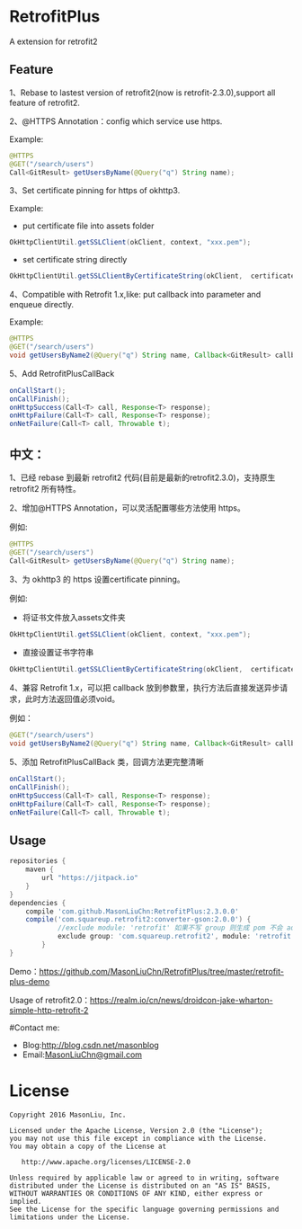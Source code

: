 RetrofitPlus
========
A extension for retrofit2

Feature
--------

1、Rebase to lastest version of retrofit2(now is retrofit-2.3.0),support all feature of retrofit2.

2、@HTTPS Annotation：config which service use https.

Example:
```java
@HTTPS
@GET("/search/users")
Call<GitResult> getUsersByName(@Query("q") String name);
```

3、Set certificate pinning for https of okhttp3.

Example:
* put certificate file into assets folder
```java
OkHttpClientUtil.getSSLClient(okClient, context, "xxx.pem");
```
* set certificate string  directly
```java
OkHttpClientUtil.getSSLClientByCertificateString(okClient,  certificateString);
```
4、Compatible with Retrofit 1.x,like: put callback into parameter and enqueue directly.

Example:
```java
@HTTPS
@GET("/search/users")
void getUsersByName2(@Query("q") String name, Callback<GitResult> callback);
```
5、Add RetrofitPlusCallBack
```java
onCallStart();
onCallFinish();
onHttpSuccess(Call<T> call, Response<T> response);
onHttpFailure(Call<T> call, Response<T> response);
onNetFailure(Call<T> call, Throwable t);
```

中文：
---------

1、已经 rebase 到最新 retrofit2 代码(目前是最新的retrofit2.3.0)，支持原生 retrofit2 所有特性。

2、增加@HTTPS Annotation，可以灵活配置哪些方法使用 https。

例如:
```java
@HTTPS
@GET("/search/users")
Call<GitResult> getUsersByName(@Query("q") String name);
```

3、为 okhttp3 的 https 设置certificate pinning。

例如:
* 将证书文件放入assets文件夹
```java
OkHttpClientUtil.getSSLClient(okClient, context, "xxx.pem");
```
* 直接设置证书字符串
```java
OkHttpClientUtil.getSSLClientByCertificateString(okClient,  certificateString);
```

4、兼容 Retrofit 1.x，可以把 callback 放到参数里，执行方法后直接发送异步请求，此时方法返回值必须void。

 例如：
```java
@GET("/search/users")
void getUsersByName2(@Query("q") String name, Callback<GitResult> callback);
```
5、添加 RetrofitPlusCallBack 类，回调方法更完整清晰
```java
onCallStart();
onCallFinish();
onHttpSuccess(Call<T> call, Response<T> response);
onHttpFailure(Call<T> call, Response<T> response);
onNetFailure(Call<T> call, Throwable t);
```


Usage
--------

```groovy
repositories {
    maven {
        url "https://jitpack.io"
    }
}
dependencies {
	compile 'com.github.MasonLiuChn:RetrofitPlus:2.3.0.0'
	compile('com.squareup.retrofit2:converter-gson:2.0.0') {
        	//exclude module: 'retrofit' 如果不写 group 则生成 pom 不会 add exclusion
        	exclude group: 'com.squareup.retrofit2', module: 'retrofit'
    	}
}
```
Demo：https://github.com/MasonLiuChn/RetrofitPlus/tree/master/retrofit-plus-demo

Usage of retrofit2.0：https://realm.io/cn/news/droidcon-jake-wharton-simple-http-retrofit-2

#Contact me:

- Blog:http://blog.csdn.net/masonblog
- Email:MasonLiuChn@gmail.com

License
=======

    Copyright 2016 MasonLiu, Inc.

    Licensed under the Apache License, Version 2.0 (the "License");
    you may not use this file except in compliance with the License.
    You may obtain a copy of the License at

       http://www.apache.org/licenses/LICENSE-2.0

    Unless required by applicable law or agreed to in writing, software
    distributed under the License is distributed on an "AS IS" BASIS,
    WITHOUT WARRANTIES OR CONDITIONS OF ANY KIND, either express or implied.
    See the License for the specific language governing permissions and
    limitations under the License.

